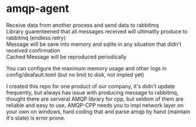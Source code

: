 # amqp-agent
Receive data from another process and send data to rabbitmq  
Library guarenteened that all messages received will ultimatlly produce to rabbitmq (endless retry)  
Message will be save into memory and sqlite in any situation that didn't received confirmation    
Cached Message will be reproduced periodically  

You can configure the maximum memory usage and other logs in config/deafault.toml (but no limit to disk, not impled yet)

I created this repo for one product of our company, it's didn't update frequently, but always has issue with producing message to rabbitmq, thought there are serveral AMQP library for cpp, but seldom of them are reliable and easy to use, AMQP-CPP needs you to impl network layer on your own on windows, hard coding that and parse amqp by hand (maintain it's state) is error prone.   
